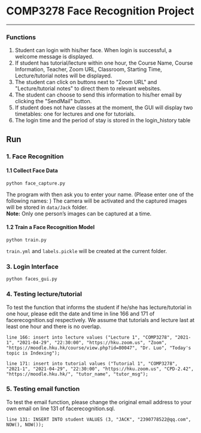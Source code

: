# COMP3278 Face Recognition Project

*******

### Functions

1. Student can login with his/her face. When login is successful, a welcome message is displayed.
2. If student has tutorial/lecture within one hour, the Course Name, Course Information, Teacher, Zoom URL, Classroom, Starting Time, Lecture/tutorial notes will be displayed.
3. The student can click on buttons next to "Zoom URL" and "Lecture/tutorial notes" to direct them to relevant websites.
4. The student can choose to send this information to his/her email by clicking the "SendMail" button.
5. If student does not have classes at the moment, the GUI will display two timetables: one for lectures and one for tutorials.
6. The login time and the period of stay is stored in the login_history table


## Run

### 1. Face Recognition

#### 1.1 Collect Face Data
```
python face_capture.py
```
The program with then ask you to enter your name. (Please enter one of the following names: )
The camera will be activated and the captured images will be stored in `data/Jack` folder.      
**Note:** Only one person’s images can be captured at a time.

#### 1.2 Train a Face Recognition Model
```
python train.py
```
`train.yml` and `labels.pickle` will be created at the current folder.


### 3. Login Interface
```
python faces_gui.py
```

### 4. Testing lecture/tutorial
To test the function that informs the student if he/she has lecture/tutorial in one hour, please edit the date and time in line 166 and 171 of facerecognition.sql respectively. We assume that tutorials and lecture last at least one hour and there is no overlap.
```
line 166: insert into lecture values ("Lecture 1", "COMP3278", "2021-1", "2021-04-29", "22:30:00", "https://hku.zoom.us", "Zoom", "https://moodle.hku.hk/course/view.php?id=80047", "Dr. Luo", "Today's topic is Indexing");

line 171: insert into tutorial values ("Tutorial 1", "COMP3278", "2021-1", "2021-04-29", "22:30:00", "https://hku.zoom.us", "CPD-2.42", "https://moodle.hku.hk/", "tutor_name", "tutor_msg");

```
### 5. Testing email function
To test the email function, please change the original email address to your own email on line 131 of facerecognition.sql.
```
line 131: INSERT INTO student VALUES (3, "JACK", "2390778522@qq.com", NOW(), NOW());
```
